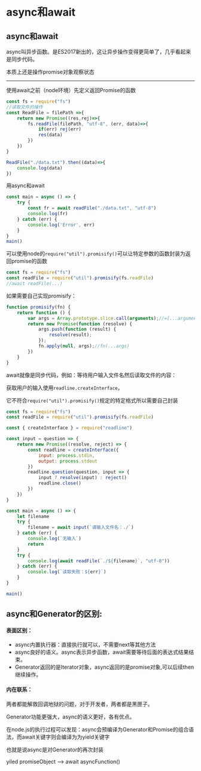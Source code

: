 # async和await



## async和await

async叫异步函数。是ES2017新出的，这让异步操作变得更简单了，几乎看起来是同步代码。

本质上还是操作promise对象观察状态

---

使用await之前（node环境）先定义返回Promise的函数

```js
const fs = require("fs")
//读取文件的操作
const ReadFile = filePath =>{
    return new Promise((res,rej)=>{
        fs.readFile(filePath, "utf-8", (err, data)=>{
            if(err) rej(err)
            res(data)
        })
    })
}

ReadFile("./data.txt").then((data)=>{
    console.log(data)
})
```

用async和await

```js
const main = async () => {
    try {
        const fr = await readFile("./data.txt", "utf-8")
        console.log(fr)
    } catch (err) {
        console.log('Error', err)
    }    
}
main()
```

可以使用node的`require("util").promisify()`可以让特定参数的函数封装为返回promise的函数

```js
const fs = require("fs")
const readFile = require("util").promisify(fs.readFile)
//await readFile(...)
```

如果需要自己实现promisify：

```js
function promisify(fn) {
    return function () {
        var args = Array.prototype.slice.call(arguments);//=[...arguments]
        return new Promise(function (resolve) {
            args.push(function (result) {
                resolve(result);
            });
            fn.apply(null, args);//fn(...args)
        })
    }
}
```

await就像是同步代码，例如：等待用户输入文件名然后读取文件的内容：

获取用户的输入使用`readline.createInterface`，

它不符合`require("util").promisify()`规定的特定格式所以需要自己封装

```js
const fs = require("fs")
const readFile = require("util").promisify(fs.readFile)

const { createInterface } = require("readline")

const input = question => {
    return new Promise((resolve, reject) => {
        const readline = createInterface({
            input: process.stdin,
            output: process.stdout
        })
        readline.question(question, input => {
            input ? resolve(input) : reject()
            readline.close()
        })
    })
}

const main = async () => {
    let filename
    try {
        filename = await input(`请输入文件名：./`)
    } catch (err) {
        console.log(`无输入`)
        return
    }
    try {
        console.log(await readFile(`./${filename}`, "utf-8"))
    } catch (err) {
        console.log(`读取失败：${err}`)
    }
}

main()
```



## **async和Generator的区别**:

#### 表面区别：

- async内置执行器：直接执行就可以，不需要next等其他方法 
- async良好的语义。async表示异步函数，await需要等待后面的表达式结果结束。
- Generator返回的是Iterator对象，async返回的是promise对象,可以后续then继续操作。


#### 内在联系：

两者都能解救回调地狱的问题，对于开发者，两者都是黑匣子。

Generator功能更强大，async的语义更好，各有优点。

在node.js的执行过程可以发现：async会预编译为Generator和Promise的组合语法，而await关键字则会编译为为yield关键字

也就是说async是对Generator的再次封装

yiled promiseObject --> await asyncFunction()